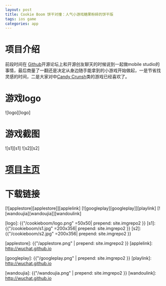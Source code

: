 ```yaml
---
layout: post
title: Cookie Boom 饼干对撞：人气小游戏糖果粉碎的饼干版  
tags: ios game   
categories: app
---
```

# 项目介绍

前段时间在 [Github][Github]开源论坛上和开源创友聊天的时候说到一起做mobile studio的事情，最后商量了一翻还是决定从身边随手能拿到的小游戏开始做起，一是节省找灵感的时间，二是大家对中[Candy Crunsh][Candy Crunsh]类的游戏已经喜欢了。

# 游戏logo

![logo][logo]

# 游戏截图

![s1][s1]  ![s2][s2]  

# [项目主页][项目主页] 

# 下载链接

[![applestore][applestore]][applelink] [![googleplay][googleplay]][playlink] [![wandoujia][wandoujia]][wandoulink]

[Github]:http://baike.baidu.com/item/github
[Candy Crunsh]:http://baike.baidu.com/link?url=jMIxYPsoMrNh3d0KvPd3Mes94_LrZnbhiuwAtksweIwDYvMxqt2qMYrNeE3PQdxek7LHvFSOddhSAqwdEQbBB_
[项目主页]:http://wuchat.github.io/CookieBoom/

[logo]: {{"/cookieboom/logo.png" =50x50| prepend: site.imgrepo2 }}
[s1]: {{"/cookieboom/s1.jpg" =200x356| prepend: site.imgrepo2 }}
[s2]: {{"/cookieboom/s2.jpg" =200x356| prepend: site.imgrepo2 }}

[applestore]: {{"/applestore.png" | prepend: site.imgrepo2 }}
[applelink]: http://wuchat.github.io

[googleplay]: {{"/googleplay.png" | prepend: site.imgrepo2 }}
[playlink]: http://wuchat.github.io

[wandoujia]: {{"/wandoujia.png" | prepend: site.imgrepo2 }}
[wandoulink]: http://wuchat.github.io